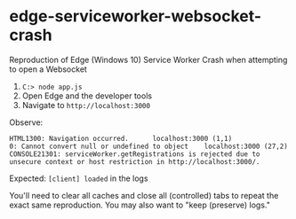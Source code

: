 # edge-serviceworker-websocket-crash

Reproduction of Edge (Windows 10) Service Worker Crash when attempting to open a Websocket

1. `C:> node app.js`
2. Open Edge and the developer tools 
2. Navigate to `http://localhost:3000`

Observe: 
```
HTML1300: Navigation occurred.      localhost:3000 (1,1)
0: Cannot convert null or undefined to object    localhost:3000 (27,2)
CONSOLE21301: serviceWorker.getRegistrations is rejected due to unsecure context or host restriction in http://localhost:3000/.
```

Expected: `[client] loaded` in the logs

You'll need to clear all caches and close all (controlled) tabs to repeat the exact same reproduction.
You may also want to "keep (preserve) logs."
